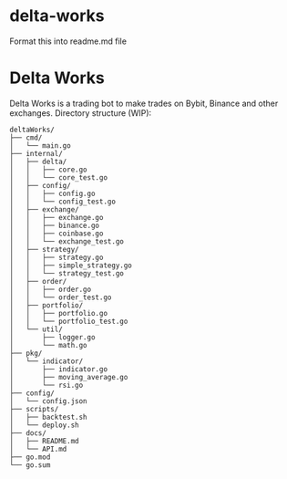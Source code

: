 # delta-works


Format this into readme.md file

# Delta Works

Delta Works is a trading bot to make trades on Bybit, Binance and other exchanges. 
Directory structure (WIP):

```
deltaWorks/
├── cmd/
│   └── main.go
├── internal/
│   ├── delta/
│   │   ├── core.go
│   │   └── core_test.go
│   ├── config/
│   │   ├── config.go
│   │   └── config_test.go
│   ├── exchange/
│   │   ├── exchange.go
│   │   ├── binance.go
│   │   ├── coinbase.go
│   │   └── exchange_test.go
│   ├── strategy/
│   │   ├── strategy.go
│   │   ├── simple_strategy.go
│   │   └── strategy_test.go
│   ├── order/
│   │   ├── order.go
│   │   └── order_test.go
│   ├── portfolio/
│   │   ├── portfolio.go
│   │   └── portfolio_test.go
│   └── util/
│       ├── logger.go
│       └── math.go
├── pkg/
│   └── indicator/
│       ├── indicator.go
│       ├── moving_average.go
│       └── rsi.go
├── config/
│   └── config.json
├── scripts/
│   ├── backtest.sh
│   └── deploy.sh
├── docs/
│   ├── README.md
│   └── API.md
├── go.mod
└── go.sum
```